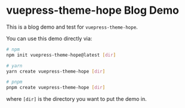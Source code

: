 # vuepress-theme-hope Blog Demo

This is a blog demo and test for `vuepress-theme-hope`.

You can use this demo directly via:

```bash
# npm
npm init vuepress-theme-hope@latest [dir]

# yarn
yarn create vuepress-theme-hope [dir]

# pnpm
pnpm create vuepress-theme-hope [dir]
```

where `[dir]` is the directory you want to put the demo in.
